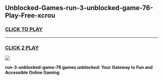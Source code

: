 
## Unblocked-Games-run-3-unblocked-game-76-Play-Free-xcrou
<h3>
<a href="https://premium76.site?title=run-3-unblocked-game-76&ref=18A1">CLICK TO PLAY</a></h3>
<hr>

<h3>
<a href="https://premium76.site?title=run-3-unblocked-game-76&ref=18A1">CLICK 2 PLAY</a>
  
</h3>

<a href="https://premium76.site?title=run-3-unblocked-game-76&ref=18A1"><img src="https://clearcache.store/games.png"></a>


**run-3-unblocked-game-76 games unblocked: Your Gateway to Fun and Accessible Online Gaming**
